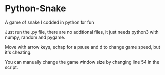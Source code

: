 # Python-Snake
A game of snake I codded in python for fun

Just run the .py file, there are no additional files, it just needs python3 with numpy, random and pygame.

Move with arrow keys, echap for a pause and d to change game speed, but it's cheating.

You can manually change the game window size by changing line 54 in the script.
